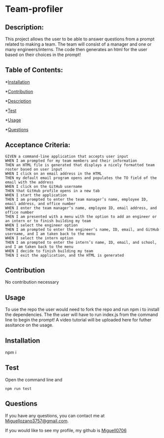 # Team-profiler


## Description: 
This project allows the user to be able to answer questions from a prompt related to making a team. The team will consist of a manager and one or many engineers/interns. The code then generates an html for the user based on their choices in the prompt! 

## Table of Contents: 
*[Installation](#installation)

*[Contribution](#contribute)

*[Description](#description)

*[Test](#test)

*[Usage](#usage)

*[Questions](#questions)


## Acceptance Criteria: 

```
GIVEN a command-line application that accepts user input
WHEN I am prompted for my team members and their information
THEN an HTML file is generated that displays a nicely formatted team roster based on user input
WHEN I click on an email address in the HTML
THEN my default email program opens and populates the TO field of the email with the address
WHEN I click on the GitHub username
THEN that GitHub profile opens in a new tab
WHEN I start the application
THEN I am prompted to enter the team manager’s name, employee ID, email address, and office number
WHEN I enter the team manager’s name, employee ID, email address, and office number
THEN I am presented with a menu with the option to add an engineer or an intern or to finish building my team
WHEN I select the engineer option
THEN I am prompted to enter the engineer’s name, ID, email, and GitHub username, and I am taken back to the menu
WHEN I select the intern option
THEN I am prompted to enter the intern’s name, ID, email, and school, and I am taken back to the menu
WHEN I decide to finish building my team
THEN I exit the application, and the HTML is generated

```

## Contribution
No contribution necessary 

## Usage
To use the repo the user would need to fork the repo and run npm i to install the dependencies. The the user will have to run index.js from the command line to begin the prompt! A video tutorial will be uploaded here for futher assitance on the usage.

## Installation
npm i

## Test 
Open the command line and
```
npm run test  
```

## Questions
If you have any questions, you can contact me at Miguellozano3757@gmail.com.

If you would like to see my profile, my github is [Miguell0706](https://github.com/Miguell0706)
